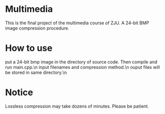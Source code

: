 # Multimedia
This is the final project of the multimedia course of ZJU. A 24-bit BMP image compression procedure.

# How to use
put a 24-bit bmp image in the directory of source code. Then compile and run main.cpp.\n
input filenames and compression method.\n
ouput files will be stored in same directory.\n

# Notice
Lossless compression may take dozens of minutes. Please be patient.
